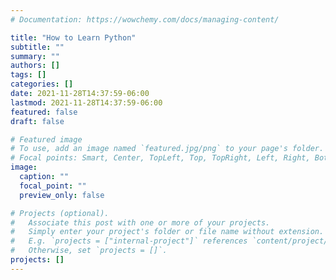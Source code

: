 ```yaml
---
# Documentation: https://wowchemy.com/docs/managing-content/

title: "How to Learn Python"
subtitle: ""
summary: ""
authors: []
tags: []
categories: []
date: 2021-11-28T14:37:59-06:00
lastmod: 2021-11-28T14:37:59-06:00
featured: false
draft: false

# Featured image
# To use, add an image named `featured.jpg/png` to your page's folder.
# Focal points: Smart, Center, TopLeft, Top, TopRight, Left, Right, BottomLeft, Bottom, BottomRight.
image:
  caption: ""
  focal_point: ""
  preview_only: false

# Projects (optional).
#   Associate this post with one or more of your projects.
#   Simply enter your project's folder or file name without extension.
#   E.g. `projects = ["internal-project"]` references `content/project/deep-learning/index.md`.
#   Otherwise, set `projects = []`.
projects: []
---
```

